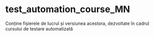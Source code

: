# test_automation_course_MN
Conține fișierele de lucrul și versiunea acestora, dezvoltate în cadrul cursului de testare automatizată 
